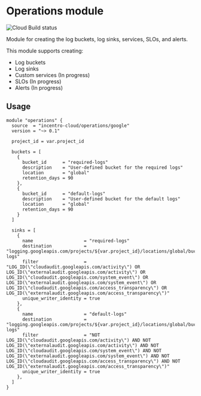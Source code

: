 # Operations module

![Cloud Build status](https://badger-tcppdqobjq-ew.a.run.app/build/status?project=examples-331911&id=55a9baae-ec58-4762-afce-b2274da03f5f "Cloud Build status")

Module for creating the log buckets, log sinks, services, SLOs, and alerts.

This module supports creating:

- Log buckets
- Log sinks
- Custom services (In progress)
- SLOs (In progress)
- Alerts (In progress)

## Usage

```hcl
module "operations" {
  source  = "incentro-cloud/operations/google"
  version = "~> 0.1"

  project_id = var.project_id

  buckets = [
    {
      bucket_id      = "required-logs"
      description    = "User-defined bucket for the required logs"
      location       = "global"
      retention_days = 90
    },
    {
      bucket_id      = "default-logs"
      description    = "User-defined bucket for the default logs"
      location       = "global"
      retention_days = 90
    }
  ]

  sinks = [
    {
      name                   = "required-logs"
      destination            = "logging.googleapis.com/projects/${var.project_id}/locations/global/buckets/required-logs"
      filter                 = "LOG_ID(\"cloudaudit.googleapis.com/activity\") OR LOG_ID(\"externalaudit.googleapis.com/activity\") OR LOG_ID(\"cloudaudit.googleapis.com/system_event\") OR LOG_ID(\"externalaudit.googleapis.com/system_event\") OR LOG_ID(\"cloudaudit.googleapis.com/access_transparency\") OR LOG_ID(\"externalaudit.googleapis.com/access_transparency\")"
      unique_writer_identity = true
    },
    {
      name                   = "default-logs"
      destination            = "logging.googleapis.com/projects/${var.project_id}/locations/global/buckets/default-logs"
      filter                 = "NOT LOG_ID(\"cloudaudit.googleapis.com/activity\") AND NOT LOG_ID(\"externalaudit.googleapis.com/activity\") AND NOT LOG_ID(\"cloudaudit.googleapis.com/system_event\") AND NOT LOG_ID(\"externalaudit.googleapis.com/system_event\") AND NOT LOG_ID(\"cloudaudit.googleapis.com/access_transparency\") AND NOT LOG_ID(\"externalaudit.googleapis.com/access_transparency\")"
      unique_writer_identity = true
    },
  ]
}
```
